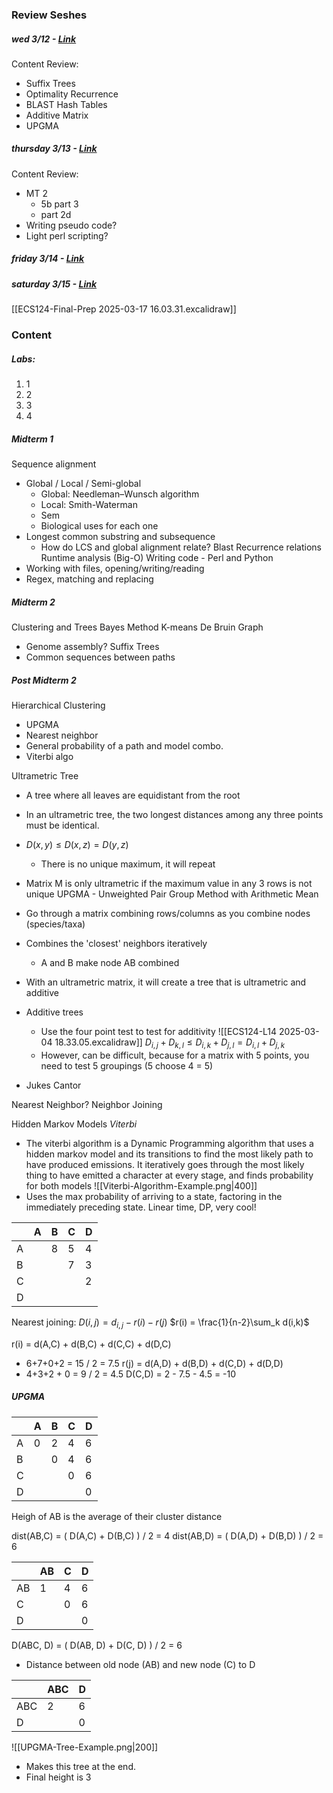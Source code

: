 
### Review Seshes
##### wed 3/12  - [Link](https://ucdavis.zoom.us/rec/share/_LrnpOkGCMQN5MRwIbRZkL5wUF1UXUHYodFPqzl0rWgNVVVtcRO3n0U-IwXMe0ub.4ymg1mTdsJu21Fqd)
Content Review:
- Suffix Trees
- Optimality Recurrence
- BLAST Hash Tables
- Additive Matrix
- UPGMA

##### thursday 3/13 - [Link](https://ucdavis.zoom.us/rec/share/DMi1-NKND5aXrllzOhvpBPMvkRxvIz8SZPD0EYOG_g5TwGIWb9B4E4bGUX7sZTNu.8ZpbKKErMdPOGz3b)
Content Review: 
- MT 2 
	- 5b part 3
	- part 2d
- Writing pseudo code?
- Light perl scripting?

##### friday 3/14 - [Link](https://ucdavis.zoom.us/rec/share/WHIGPg7I60SW4DeVMQ-RzMNCLvFLbRnvXil-sZmh8M57fgHKEhEuOTa3FhXrigi8.fya0SmBF4uxgR1fd)

##### saturday 3/15 - [Link](https://ucdavis.zoom.us/rec/share/BQSkkpgG0Zgogz-du7hYUtZ11Io4jmDzOYOPym_RRke-Cxj6fSqzCUKRhCGNpJ5U.-wJ6lbYME5O9bFSQ)

[[ECS124-Final-Prep 2025-03-17 16.03.31.excalidraw]]

### Content
##### Labs:
1) 1
2) 2
3) 3
4) 4


##### Midterm 1
Sequence alignment
- Global / Local / Semi-global
	- Global: Needleman–Wunsch algorithm
	- Local: Smith-Waterman
	- Sem
	- Biological uses for each one
- Longest common substring and subsequence
	- How do LCS and global alignment relate?
Blast
Recurrence relations
Runtime analysis (Big-O)
Writing code - Perl and Python
- Working with files, opening/writing/reading
- Regex, matching and replacing

##### Midterm 2
Clustering and Trees
Bayes Method
K-means
De Bruin Graph
- Genome assembly?
Suffix Trees
- Common sequences between paths


##### Post Midterm 2
Hierarchical Clustering
- UPGMA
- Nearest neighbor
- General probability of a path and model combo. 
- Viterbi algo


Ultrametric Tree
- A tree where all leaves are equidistant from the root
- In an ultrametric tree, the two longest distances among any three points must be identical.
- $D(x,y) \leq D(x,z) = D(y,z)$
	- There is no unique maximum, it will repeat
- Matrix M is only ultrametric if the maximum value in any 3 rows is not unique 
UPGMA - Unweighted Pair Group Method with Arithmetic Mean
- Go through a matrix combining rows/columns as you combine nodes (species/taxa)
- Combines the 'closest' neighbors iteratively
	- A and B make node AB combined
- With an ultrametric matrix, it will create a tree that is ultrametric and additive 

- Additive trees
	- Use the four point test to test for additivity
![[ECS124-L14 2025-03-04 18.33.05.excalidraw]]
$D_{i,j} + D_{k,l} \leq D_{i,k} + D_{j,l} = D_{i,l} + D_{j,k}$
	- However, can be difficult, because for a matrix with 5 points, you need to test 5 groupings (5 choose 4 = 5)
- Jukes Cantor

Nearest Neighbor?
Neighbor Joining

Hidden Markov Models
*Viterbi*
- The viterbi algorithm is a Dynamic Programming algorithm that uses a hidden markov model and its transitions to find the most likely path to have produced emissions. It iteratively goes through the most likely thing to have emitted a character at every stage, and finds probability for both models
![[Viterbi-Algorithm-Example.png|400]]
- Uses the max probability of arriving to a state, factoring in the immediately preceding state. Linear time, DP, very cool!


|     | A   | B   | C   | D   |
| --- | --- | --- | --- | --- |
| A   |     | 8   | 5   | 4   |
| B   |     |     | 7   | 3   |
| C   |     |     |     | 2   |
| D   |     |     |     |     |
Nearest joining:
$D(i,j) = d_{i,j} - r(i) - r(j)$
$r(i) = \frac{1}{n-2}\sum_k d(i,k)$

r(i) = d(A,C) + d(B,C) + d(C,C) + d(D,C)
- 6+7+0+2 = 15 / 2 = 7.5
r(j) = d(A,D) + d(B,D) + d(C,D) + d(D,D)
- 4+3+2 + 0 = 9 / 2 = 4.5
D(C,D) = 2 - 7.5 - 4.5 =  -10



##### UPGMA
|     | A   | B   | C   | D   |
| --- | --- | --- | --- | --- |
| A   | 0   | 2   | 4   | 6   |
| B   |     | 0   | 4   | 6   |
| C   |     |     | 0   | 6   |
| D   |     |     |     | 0   |


Heigh of AB is the average of their cluster distance

dist(AB,C) = ( D(A,C) + D(B,C) ) / 2 = 4
dist(AB,D) = ( D(A,D) + D(B,D) ) / 2 = 6

|     | AB  | C   | D   |
| --- | --- | --- | --- |
| AB  | 1   | 4   | 6   |
| C   |     | 0   | 6   |
| D   |     |     | 0   |
D(ABC, D) = ( D(AB, D) + D(C, D) ) / 2 = 6
- Distance between old node (AB) and new node (C) to D

|     | ABC | D   |
| --- | --- | --- |
| ABC | 2   | 6   |
| D   |     | 0   |

![[UPGMA-Tree-Example.png|200]]
- Makes this tree at the end.
- Final height is 3